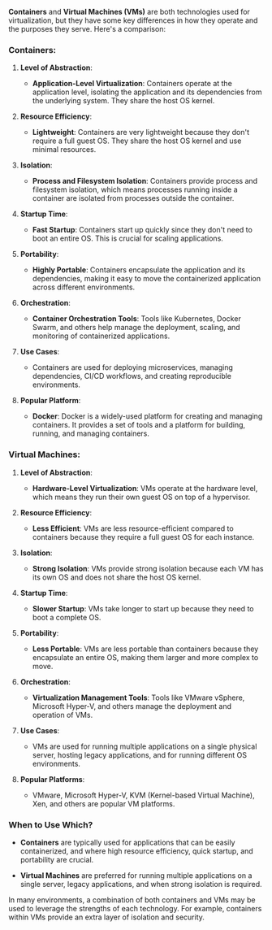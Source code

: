 **Containers** and **Virtual Machines (VMs)** are both technologies used for virtualization, but they have some key differences in how they operate and the purposes they serve. Here's a comparison:

### Containers:

1. **Level of Abstraction**:
   - **Application-Level Virtualization**: Containers operate at the application level, isolating the application and its dependencies from the underlying system. They share the host OS kernel.

2. **Resource Efficiency**:
   - **Lightweight**: Containers are very lightweight because they don't require a full guest OS. They share the host OS kernel and use minimal resources.

3. **Isolation**:
   - **Process and Filesystem Isolation**: Containers provide process and filesystem isolation, which means processes running inside a container are isolated from processes outside the container.

4. **Startup Time**:
   - **Fast Startup**: Containers start up quickly since they don't need to boot an entire OS. This is crucial for scaling applications.

5. **Portability**:
   - **Highly Portable**: Containers encapsulate the application and its dependencies, making it easy to move the containerized application across different environments.

6. **Orchestration**:
   - **Container Orchestration Tools**: Tools like Kubernetes, Docker Swarm, and others help manage the deployment, scaling, and monitoring of containerized applications.

7. **Use Cases**:
   - Containers are used for deploying microservices, managing dependencies, CI/CD workflows, and creating reproducible environments.

8. **Popular Platform**:
   - **Docker**: Docker is a widely-used platform for creating and managing containers. It provides a set of tools and a platform for building, running, and managing containers.

### Virtual Machines:

1. **Level of Abstraction**:
   - **Hardware-Level Virtualization**: VMs operate at the hardware level, which means they run their own guest OS on top of a hypervisor.

2. **Resource Efficiency**:
   - **Less Efficient**: VMs are less resource-efficient compared to containers because they require a full guest OS for each instance.

3. **Isolation**:
   - **Strong Isolation**: VMs provide strong isolation because each VM has its own OS and does not share the host OS kernel.

4. **Startup Time**:
   - **Slower Startup**: VMs take longer to start up because they need to boot a complete OS.

5. **Portability**:
   - **Less Portable**: VMs are less portable than containers because they encapsulate an entire OS, making them larger and more complex to move.

6. **Orchestration**:
   - **Virtualization Management Tools**: Tools like VMware vSphere, Microsoft Hyper-V, and others manage the deployment and operation of VMs.

7. **Use Cases**:
   - VMs are used for running multiple applications on a single physical server, hosting legacy applications, and for running different OS environments.

8. **Popular Platforms**:
   - VMware, Microsoft Hyper-V, KVM (Kernel-based Virtual Machine), Xen, and others are popular VM platforms.

### When to Use Which?

- **Containers** are typically used for applications that can be easily containerized, and where high resource efficiency, quick startup, and portability are crucial.

- **Virtual Machines** are preferred for running multiple applications on a single server, legacy applications, and when strong isolation is required.

In many environments, a combination of both containers and VMs may be used to leverage the strengths of each technology. For example, containers within VMs provide an extra layer of isolation and security.
